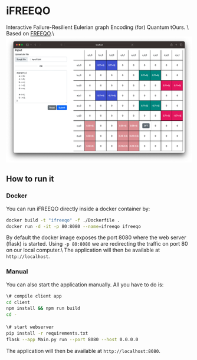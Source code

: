 # iFREEQO
Interactive Failure-Resilient Eulerian graph Encoding (for) Quantum tOurs. \\
Based on [FREEQO](https://github.com/RiccardoRomanello/FREEQO).\\
![iFREEQO app](docs/ifreeqo-screen.png?raw=true "iFREEQO app")

## How to run it
### Docker
You can run iFREEQO directly inside a docker container by:
```sh
docker build -t "ifreeqo" -f ./Dockerfile .
docker run -d -it -p 80:8080 --name=ifreeqo ifreeqo
```

By default the docker image exposes the port 8080 where the web server (flask) is started. Using `-p 80:8080` we are redirecting the traffic on port 80 on our local computer.\\
The application will then be available at `http://localhost`.


### Manual 
You can also start the application manually. All you have to do is:
```sh
\# compile client app
cd client
npm install && npm run build
cd -

\# start webserver
pip install -r requirements.txt
flask --app Main.py run --port 8080 --host 0.0.0.0
```

The application will then be available at `http://localhost:8080`.